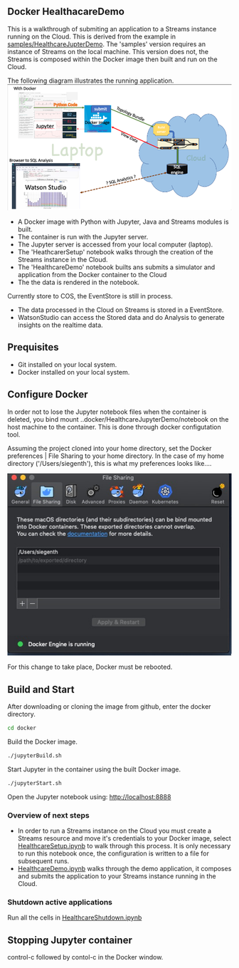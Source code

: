 ## Docker HealthacareDemo

This is a walkthrough of submiting an application to a Streams instance running on the Cloud. This is derived from 
the example in [samples/HealthcareJupterDemo]("../samples/HealthcareJupyterDemo"). The 'samples' version
requires an instance of Streams on the local machine. This version does not, the Streams is composed within 
the Docker image then built and run on the Cloud.


The following diagram illustrates the running application. 
![File Sharing](images/withDocker.png)

- A Docker image with Python with Jupyter, Java and Streams modules is built. 
- The container is run with the Jupyter server.
- The Jupyter server is accessed from your local computer (laptop).
- The 'HeathcarerSetup' notebook walks through the creation of the Streams instance in the Cloud.
- The 'HealthcareDemo' notebook builts ans submits a simulator and application from the Docker container to the Cloud
- The the data is rendered in the notebook. 

Currently store to COS, the EventStore is still in process. 
- The data processed in the Cloud on Streams is stored in a EventStore. 
- WatsonStudio can access the Stored data and do Analysis to generate insights on the realtime data.

## Prequisites 

* Git installed on your local system. 
* Docker installed on your local system.

## Configure Docker
In order not to lose the Jupyter notebook files when the container is
deleted, you bind mount ..docker/HealthcareJupyterDemo/notebook on the host
machine to the container. This is done through docker configutation tool. 

Assuming the project cloned into your home directory, set the Docker preferences | File Sharing 
to your home directory. In the case of my home  directory ('/Users/siegenth'), this is what my preferences looks like....

![File Sharing](images/fileSharing.jpg)

For this change to take place, Docker must be rebooted. 


## Build and Start

After downloading or cloning the image from github, enter the docker directory.

```bash
cd docker
```

Build the Docker image. 
```bash
./jupyterBuild.sh

```
Start Jupyter in the container using the built Docker image.
```bash
./jupyterStart.sh
```
Open the Jupyter notebook using: [http://localhost:8888](http://localhost:8888)


### Overview of next steps

* In order to run a Streams instance on the Cloud you must create a Streams resource and move it's credentials to your
Docker image, select [HealthcareSetup.ipynb](http://localhost:8888/HealthcareSetup.ipynb) to walk through this process. 
It is only necessary to run this notebook once, the configuration is written to a file for subsequent runs.
* [HealthcareDemo.ipynb](http://localhost:8888/HealthcareDemo.ipynb) walks through the demo application, it composes and 
submits the application to your Streams instance running in the Cloud.   

### Shutdown active applications

Run all the cells in  [HealthcareShutdown.ipynb](http://localhost:8888/HealthcareShutdown.ipynb)


## Stopping Jupyter container
control-c followed by contol-c in the Docker window.




